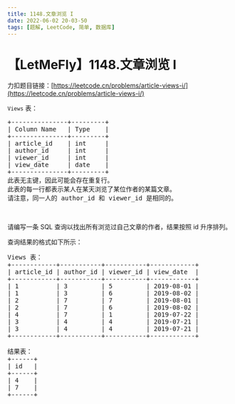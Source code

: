 ```yaml
---
title: 1148.文章浏览 I
date: 2022-06-02 20-03-50
tags: [题解, LeetCode, 简单, 数据库]
---
```


# 【LetMeFly】1148.文章浏览 I

力扣题目链接：[https://leetcode.cn/problems/article-views-i/](https://leetcode.cn/problems/article-views-i/)

<p><code>Views</code>&nbsp;表：</p>

<pre>
+---------------+---------+
| Column Name   | Type    |
+---------------+---------+
| article_id    | int     |
| author_id     | int     |
| viewer_id     | int     |
| view_date     | date    |
+---------------+---------+
此表无主键，因此可能会存在重复行。
此表的每一行都表示某人在某天浏览了某位作者的某篇文章。
请注意，同一人的 author_id 和 viewer_id 是相同的。
</pre>

<p>&nbsp;</p>

<p>请编写一条 SQL 查询以找出所有浏览过自己文章的作者，结果按照 id 升序排列。</p>

<p>查询结果的格式如下所示：</p>

<pre>
Views 表：
+------------+-----------+-----------+------------+
| article_id | author_id | viewer_id | view_date  |
+------------+-----------+-----------+------------+
| 1          | 3         | 5         | 2019-08-01 |
| 1          | 3         | 6         | 2019-08-02 |
| 2          | 7         | 7         | 2019-08-01 |
| 2          | 7         | 6         | 2019-08-02 |
| 4          | 7         | 1         | 2019-07-22 |
| 3          | 4         | 4         | 2019-07-21 |
| 3          | 4         | 4         | 2019-07-21 |
+------------+-----------+-----------+------------+

结果表：
+------+
| id   |
+------+
| 4    |
| 7    |
+------+
</pre>


    
